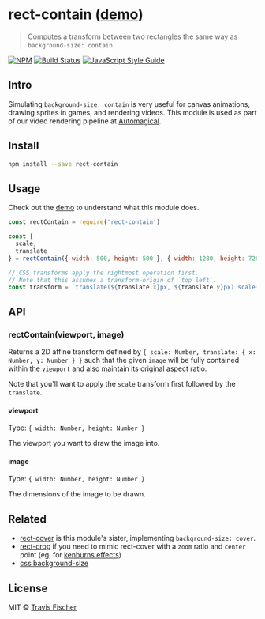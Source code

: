 # rect-contain ([demo](https://transitive-bullshit.github.io/rect-contain/))

> Computes a transform between two rectangles the same way as `background-size: contain`.

[![NPM](https://img.shields.io/npm/v/rect-contain.svg)](https://www.npmjs.com/package/rect-contain) [![Build Status](https://travis-ci.com/transitive-bullshit/rect-contain.svg?branch=master)](https://travis-ci.com/transitive-bullshit/rect-contain) [![JavaScript Style Guide](https://img.shields.io/badge/code_style-standard-brightgreen.svg)](https://standardjs.com)

## Intro

Simulating `background-size: contain` is very useful for canvas animations, drawing sprites in games, and rendering videos. This module is used as part of our video rendering pipeline at [Automagical](https://automagical.ai/).

## Install

```bash
npm install --save rect-contain
```

## Usage

Check out the [demo](https://transitive-bullshit.github.io/rect-contain/) to understand what this module does.

```js
const rectContain = require('rect-contain')

const {
  scale,
  translate
} = rectContain({ width: 500, height: 500 }, { width: 1280, height: 720 })

// CSS transforms apply the rightmost operation first.
// Note that this assumes a transform-origin of `top left`.
const transform = `translate(${translate.x}px, ${translate.y}px) scale(${scale})`
```

## API

### rectContain(viewport, image)

Returns a 2D affine transform defined by `{ scale: Number, translate: { x: Number, y: Number } }` such that the given `image` will be fully contained within the `viewport` and also maintain its original aspect ratio.

Note that you'll want to apply the `scale` transform first followed by the `translate`.

#### viewport

Type: `{ width: Number, height: Number }`

The viewport you want to draw the image into.

#### image

Type: `{ width: Number, height: Number }`

The dimensions of the image to be drawn.

## Related

- [rect-cover](https://github.com/transitive-bullshit/rect-cover) is this module's sister, implementing `background-size: cover`.
- [rect-crop](https://github.com/gre/rect-crop) if you need to mimic rect-cover with a `zoom` ratio and `center` point (eg, for [kenburns effects](https://github.com/gre/kenburns))
- [css background-size](https://developer.mozilla.org/en-US/docs/Web/CSS/background-size)

## License

MIT © [Travis Fischer](https://github.com/transitive-bullshit)
